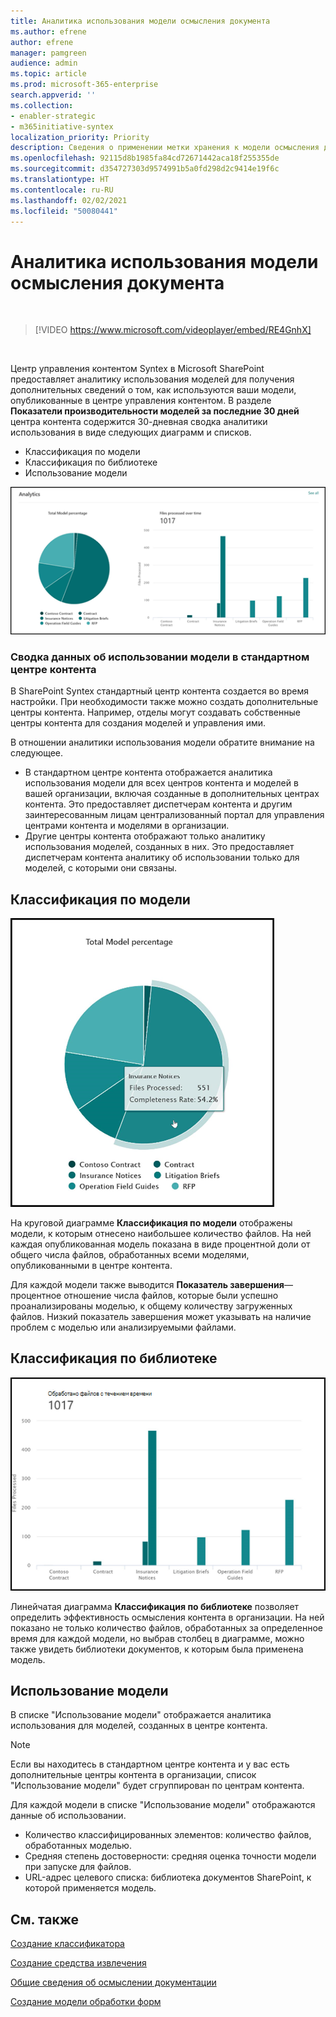 ```yaml
---
title: Аналитика использования модели осмысления документа
ms.author: efrene
author: efrene
manager: pamgreen
audience: admin
ms.topic: article
ms.prod: microsoft-365-enterprise
search.appverid: ''
ms.collection:
- enabler-strategic
- m365initiative-syntex
localization_priority: Priority
description: Сведения о применении метки хранения к модели осмысления документа
ms.openlocfilehash: 92115d8b1985fa84cd72671442aca18f255355de
ms.sourcegitcommit: d354727303d9574991b5a0fd298d2c9414e19f6c
ms.translationtype: HT
ms.contentlocale: ru-RU
ms.lasthandoff: 02/02/2021
ms.locfileid: "50080441"
---
```

# <a name="document-understanding-model-usage-analytics"></a>Аналитика использования модели осмысления документа

</br>

> [!VIDEO https://www.microsoft.com/videoplayer/embed/RE4GnhX]  

</br>


Центр управления контентом Syntex в Microsoft SharePoint предоставляет аналитику использования моделей для получения дополнительных сведений о том, как используются ваши модели, опубликованные в центре управления контентом. В разделе <b>Показатели производительности моделей за последние 30 дней</b> центра контента содержится 30-дневная сводка аналитики использования в виде следующих диаграмм и списков.

- Классификация по модели
- Классификация по библиотеке
- Использование модели 

 ![Аналитика модели](../media/content-understanding/model-analytics.png) </br>

### <a name="roll-up-of-model-usage-data-in-the-default-content-center"></a>Сводка данных об использовании модели в стандартном центре контента

В SharePoint Syntex стандартный центр контента создается во время настройки. При необходимости также можно создать дополнительные центры контента. Например, отделы могут создавать собственные центры контента для создания моделей и управления ими. 

В отношении аналитики использования модели обратите внимание на следующее.

- В стандартном центре контента отображается аналитика использования модели для всех центров контента и моделей в вашей организации, включая созданные в дополнительных центрах контента. Это предоставляет диспетчерам контента и другим заинтересованным лицам централизованный портал для управления центрами контента и моделями в организации.  
- Другие центры контента отображают только аналитику использования моделей, созданных в них. Это предоставляет диспетчерам контента аналитику об использовании только для моделей, с которыми они связаны.


## <a name="classification-by-model"></a>Классификация по модели

   ![Суммарная доля в процентах, приходящаяся на модель](../media/content-understanding/total-model-percentage.png) </br>

На круговой диаграмме **Классификация по модели** отображены модели, к которым отнесено наибольшее количество файлов. На ней каждая опубликованная модель показана в виде процентной доли от общего числа файлов, обработанных всеми моделями, опубликованными в центре контента.

Для каждой модели также выводится **Показатель завершения**— процентное отношение числа файлов, которые были успешно проанализированы моделью, к общему количеству загруженных файлов. Низкий показатель завершения может указывать на наличие проблем с моделью или анализируемыми файлами.

## <a name="classification-by-library"></a>Классификация по библиотеке

   ![Количество обработанных файлов](../media/content-understanding/files-processed-over-time.png) </br>

Линейчатая диаграмма **Классификация по библиотеке** позволяет определить эффективность осмысления контента в организации.  На ней показано не только количество файлов, обработанных за определенное время для каждой модели, но выбрав столбец в диаграмме, можно также увидеть библиотеки документов, к которым была применена модель.


## <a name="model-usage"></a>Использование модели

В списке "Использование модели" отображается аналитика использования для моделей, созданных в центре контента.  

> [!NOTE]
> Если вы находитесь в стандартном центре контента и у вас есть дополнительные центры контента в организации, список "Использование модели" будет сгруппирован по центрам контента.

Для каждой модели в списке "Использование модели" отображаются данные об использовании.

- Количество классифицированных элементов: количество файлов, обработанных моделью.
- Средняя степень достоверности: средняя оценка точности модели при запуске для файлов.
- URL-адрес целевого списка: библиотека документов SharePoint, к которой применяется модель.



## <a name="see-also"></a>См. также
[Создание классификатора](create-a-classifier.md)

[Создание средства извлечения](create-an-extractor.md)

[Общие сведения об осмыслении документации](document-understanding-overview.md)

[Создание модели обработки форм](create-a-form-processing-model.md)  
